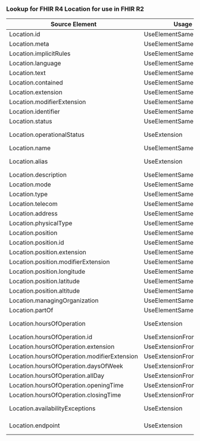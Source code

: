 ### Lookup for FHIR R4 Location for use in FHIR R2

| Source Element | Usage | Target |
| -------------- | ----- | ------ |
| Location.id | UseElementSameName | Location.id |
| Location.meta | UseElementSameName | Location.meta |
| Location.implicitRules | UseElementSameName | Location.implicitRules |
| Location.language | UseElementSameName | Location.language |
| Location.text | UseElementSameName | Location.text |
| Location.contained | UseElementSameName | Location.contained |
| Location.extension | UseElementSameName | Location.extension |
| Location.modifierExtension | UseElementSameName | Location.modifierExtension |
| Location.identifier | UseElementSameName | Location.identifier |
| Location.status | UseElementSameName | Location.status |
| Location.operationalStatus | UseExtension | http://hl7.org/fhir/4.0/StructureDefinition/extension-Location.operationalStatus |
| Location.name | UseElementSameName | Location.name |
| Location.alias | UseExtension | http://hl7.org/fhir/4.0/StructureDefinition/extension-Location.alias |
| Location.description | UseElementSameName | Location.description |
| Location.mode | UseElementSameName | Location.mode |
| Location.type | UseElementSameName | Location.type |
| Location.telecom | UseElementSameName | Location.telecom |
| Location.address | UseElementSameName | Location.address |
| Location.physicalType | UseElementSameName | Location.physicalType |
| Location.position | UseElementSameName | Location.position |
| Location.position.id | UseElementSameName | Location.position.id |
| Location.position.extension | UseElementSameName | Location.position.extension |
| Location.position.modifierExtension | UseElementSameName | Location.position.modifierExtension |
| Location.position.longitude | UseElementSameName | Location.position.longitude |
| Location.position.latitude | UseElementSameName | Location.position.latitude |
| Location.position.altitude | UseElementSameName | Location.position.altitude |
| Location.managingOrganization | UseElementSameName | Location.managingOrganization |
| Location.partOf | UseElementSameName | Location.partOf |
| Location.hoursOfOperation | UseExtension | http://hl7.org/fhir/4.0/StructureDefinition/extension-Location.hoursOfOperation |
| Location.hoursOfOperation.id | UseExtensionFromAncestor | - |
| Location.hoursOfOperation.extension | UseExtensionFromAncestor | - |
| Location.hoursOfOperation.modifierExtension | UseExtensionFromAncestor | - |
| Location.hoursOfOperation.daysOfWeek | UseExtensionFromAncestor | - |
| Location.hoursOfOperation.allDay | UseExtensionFromAncestor | - |
| Location.hoursOfOperation.openingTime | UseExtensionFromAncestor | - |
| Location.hoursOfOperation.closingTime | UseExtensionFromAncestor | - |
| Location.availabilityExceptions | UseExtension | http://hl7.org/fhir/4.0/StructureDefinition/extension-Location.availabilityExceptions |
| Location.endpoint | UseExtension | http://hl7.org/fhir/4.0/StructureDefinition/extension-Location.endpoint |
